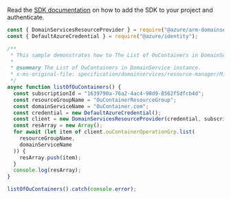 Read the [SDK documentation](https://github.com/Azure/azure-sdk-for-js/blob/%40azure%2Farm-domainservices_4.0.1/sdk/domainservices/arm-domainservices/README.md) on how to add the SDK to your project and authenticate.

```javascript
const { DomainServicesResourceProvider } = require("@azure/arm-domainservices");
const { DefaultAzureCredential } = require("@azure/identity");

/**
 * This sample demonstrates how to The List of OuContainers in DomainService instance.
 *
 * @summary The List of OuContainers in DomainService instance.
 * x-ms-original-file: specification/domainservices/resource-manager/Microsoft.AAD/stable/2021-05-01/examples/ListOuContainers.json
 */
async function listOfOuContainers() {
  const subscriptionId = "1639790a-76a2-4ac4-98d9-8562f5dfcb4d";
  const resourceGroupName = "OuContainerResourceGroup";
  const domainServiceName = "OuContainer.com";
  const credential = new DefaultAzureCredential();
  const client = new DomainServicesResourceProvider(credential, subscriptionId);
  const resArray = new Array();
  for await (let item of client.ouContainerOperationGrp.list(
    resourceGroupName,
    domainServiceName
  )) {
    resArray.push(item);
  }
  console.log(resArray);
}

listOfOuContainers().catch(console.error);
```
